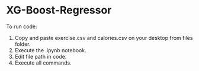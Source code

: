 # XG-Boost-Regressor

To run code:

1. Copy and paste exercise.csv and calories.csv on your desktop from files folder.
2. Execute the .ipynb notebook.
3. Edit file path in code.
4. Execute all commands.

